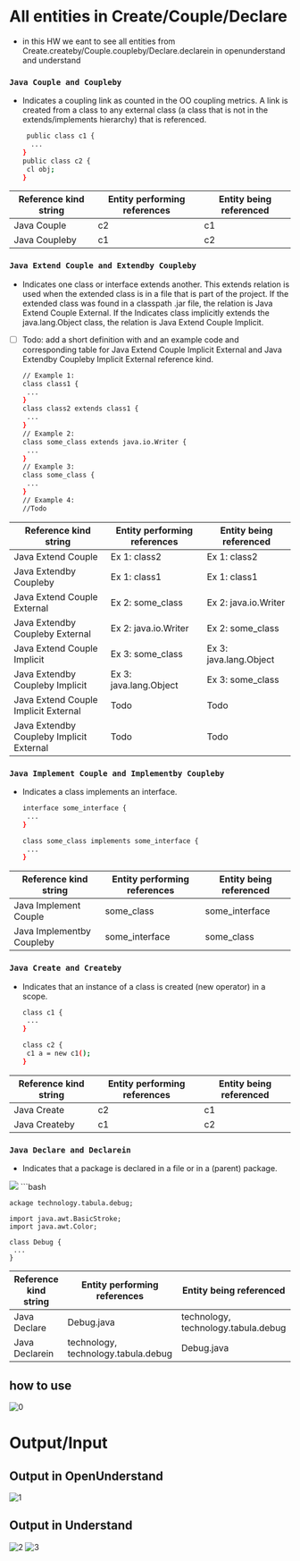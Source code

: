 # All entities in Create/Couple/Declare

- in this HW we eant to see all entities from Create.createby/Couple.coupleby/Declare.declarein  in openunderstand and understand

### `Java Couple and Coupleby`
- Indicates a coupling link as counted in the OO coupling metrics. A link is created from a class to any external class (a class that is not in the extends/implements hierarchy) that is referenced.
  ```bash
   public class c1 {
    ... 
  }
  public class c2 {
   cl obj;
  }
| Reference kind string | Entity performing references	 | Entity being referenced |
|-----------------------|-------------------------------|-------------------------|
| Java Couple           | c2                            | c1                      |
| Java Coupleby         | c1                            | c2                      |


### `Java Extend Couple and Extendby Coupleby`
- Indicates one class or interface extends another. This extends relation is used when the extended class is in a file that is part of the project. If the extended class was found in a classpath .jar file, the relation is Java Extend Couple External. If the Indicates class implicitly extends the java.lang.Object class, the relation is Java Extend Couple Implicit.

- [ ] Todo: add a short definition with and an example code and corresponding table for Java Extend Couple Implicit External and Java Extendby Coupleby Implicit External reference kind.
  ```bash
  // Example 1:
  class class1 {
   ...
  }
  class class2 extends class1 {
   ...
  }
  // Example 2:
  class some_class extends java.io.Writer {
   ...
  }
  // Example 3:
  class some_class {
   ...
  }
  // Example 4:
  //Todo

| Reference kind string                     | Entity performing references	 | Entity being referenced |
|-------------------------------------------|-------------------------------|-------------------------|
| Java Extend Couple	                       | Ex 1: class2	                 | Ex 1: class2            |
| Java Extendby Coupleby	                   | Ex 1: class1	                 | Ex 1: class1            |
| Java Extend Couple External	              | Ex 2: some_class	             | Ex 2: java.io.Writer    |
| Java Extendby Coupleby External	          | Ex 2: java.io.Writer	         | Ex 2: some_class        |
| Java Extend Couple Implicit	              | Ex 3: some_class	             | Ex 3: java.lang.Object  |
| Java Extendby Coupleby Implicit           | 	Ex 3: java.lang.Object	      | Ex 3: some_class        |
| Java Extend Couple Implicit External	     | Todo	                         | Todo                    |
| Java Extendby Coupleby Implicit External	 | Todo                          | 	Todo                   |


### `Java Implement Couple and Implementby Coupleby`
- Indicates a class implements an interface.
  ```bash
  interface some_interface {
   ...
  }

  class some_class implements some_interface {
   ...
  }

|Reference kind string	      | Entity performing references	 | Entity being referenced |
|----------------------------|-----------------|-------------|
| Java Implement Couple      | some_class	| some_interface |
| Java Implementby Coupleby	 | some_interface  | some_class |


### `Java Create and Createby`
- Indicates that an instance of a class is created (new operator) in a scope.
  ```bash
  class c1 {
   ...
  }

  class c2 {
   c1 a = new c1();
  }

| Reference kind string	 | Entity performing references | 	Entity being referenced |
|------------------------|----------------------------|-----------------|
| Java Create            | c2                         | c1              |
| Java Createby          | c1                         | c2              |


### `Java Declare and Declarein`
- Indicates that a package is declared in a file or in a (parent) package.

![](https://m-zakeri.github.io/OpenUnderstand/figs/Declare-Declarein-example.png)
    ```bash
      
    ackage technology.tabula.debug;

    import java.awt.BasicStroke;
    import java.awt.Color;

    class Debug {
     ...
    }
| Reference kind string	 | Entity performing references        | 	Entity being referenced |
|------------------------|-------------------------------------|-------------------|
| Java Declare           |	Debug.java|	technology, technology.tabula.debug|
| Java Declarein	        | technology, technology.tabula.debug | 	Debug.java       |

## how to use 
![0](https://github.com/zahrahabibolah/compiler_design_fall_2023/blob/main/HW6/11111.png?raw=true)

# Output/Input
## Output in OpenUnderstand
![1](https://github.com/zahrahabibolah/compiler_design_fall_2023/blob/main/HW6/333.png?raw=true)

## Output in Understand

![2](https://github.com/zahrahabibolah/compiler_design_fall_2023/blob/main/HW6/photo_5818699192019829995_y.jpg?raw=true)
![3](https://github.com/zahrahabibolah/compiler_design_fall_2023/blob/main/HW6/photo_5818699192019830010_w.jpg?raw=true)
